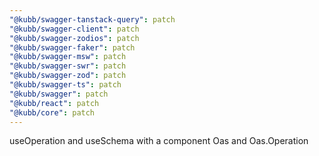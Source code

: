 ```yaml
---
"@kubb/swagger-tanstack-query": patch
"@kubb/swagger-client": patch
"@kubb/swagger-zodios": patch
"@kubb/swagger-faker": patch
"@kubb/swagger-msw": patch
"@kubb/swagger-swr": patch
"@kubb/swagger-zod": patch
"@kubb/swagger-ts": patch
"@kubb/swagger": patch
"@kubb/react": patch
"@kubb/core": patch
---
```


useOperation and useSchema with a component Oas and Oas.Operation
